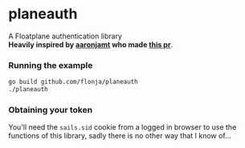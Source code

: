 # planeauth
A Floatplane authentication library<br>
**Heavily inspired by [aaronjamt](https://github.com/aaronjamt) who made [this pr](https://github.com/Flonja/sinkingchat/pull/2)**.

### Running the example
```sh
go build github.com/flonja/planeauth
./planeauth
```
### Obtaining your token
You'll need the `sails.sid` cookie from a logged in browser to use the functions of this library, sadly there is no other way that I know of...
